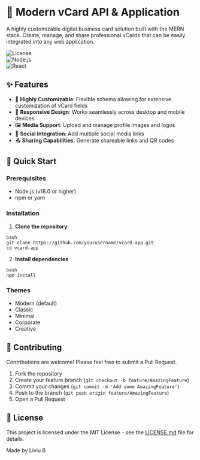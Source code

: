 # 🌟 Modern vCard API & Application  

A highly customizable digital business card solution built with the MERN stack. Create, manage, and share professional vCards that can be easily integrated into any web application.  

![License](https://img.shields.io/badge/license-MIT-blue.svg)  
![Node.js](https://img.shields.io/badge/Node.js-v18.0%2B-green.svg)  
![React](https://img.shields.io/badge/React-v18.0%2B-blue.svg)  

## ✨ Features  

- 🎨 **Highly Customizable**: Flexible schema allowing for extensive customization of vCard fields  
- 📱 **Responsive Design**: Works seamlessly across desktop and mobile devices   
- 🖼️ **Media Support**: Upload and manage profile images and logos  
- 🔗 **Social Integration**: Add multiple social media links  
- 📤 **Sharing Capabilities**: Generate shareable links and QR codes  

## 🚀 Quick Start  

### Prerequisites  

- Node.js (v18.0 or higher)  
- npm or yarn  

### Installation  

1. **Clone the repository** 
```
bash
git clone https://github.com/yourusername/vcard-app.git
cd vcard-app
```

2. **Install dependencies**  
```
bash
npm install
```

### Themes  
- Modern (default)  
- Classic  
- Minimal  
- Corporate  
- Creative  

## 🤝 Contributing  

Contributions are welcome! Please feel free to submit a Pull Request.  

1. Fork the repository  
2. Create your feature branch (`git checkout -b feature/AmazingFeature`)  
3. Commit your changes (`git commit -m 'Add some AmazingFeature'`)  
4. Push to the branch (`git push origin feature/AmazingFeature`)  
5. Open a Pull Request  

## 📝 License  

This project is licensed under the MIT License - see the [LICENSE.md](LICENSE.md) file for details.  



Made by Liviu B  
